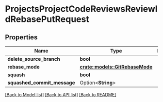 # ProjectsProjectCodeReviewsReviewIdRebasePutRequest

## Properties

Name | Type | Description | Notes
------------ | ------------- | ------------- | -------------
**delete_source_branch** | **bool** |  | 
**rebase_mode** | [**crate::models::GitRebaseMode**](GitRebaseMode.md) |  | 
**squash** | **bool** |  | 
**squashed_commit_message** | Option<**String**> |  | [optional]

[[Back to Model list]](../README.md#documentation-for-models) [[Back to API list]](../README.md#documentation-for-api-endpoints) [[Back to README]](../README.md)


